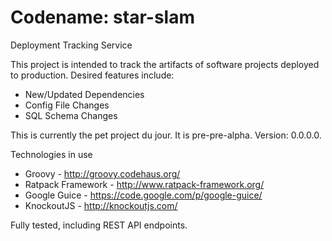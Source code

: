 Codename: star-slam
=========
Deployment Tracking Service

This project is intended to track the artifacts of software projects deployed to production. Desired features include:
* New/Updated Dependencies
* Config File Changes
* SQL Schema Changes

This is currently the pet project du jour. It is pre-pre-alpha. Version: 0.0.0.0.

Technologies in use
* Groovy - http://groovy.codehaus.org/
* Ratpack Framework - http://www.ratpack-framework.org/
* Google Guice - https://code.google.com/p/google-guice/
* KnockoutJS - http://knockoutjs.com/

Fully tested, including REST API endpoints.
